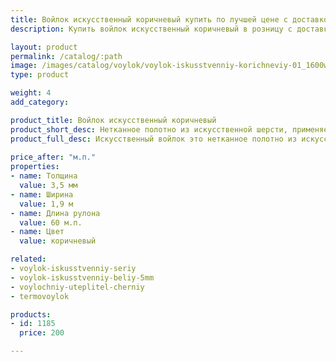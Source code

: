 ```yaml
---
title: Войлок искусственный коричневый купить по лучшей цене с доставкой - Поролоныч
description: Купить войлок искусственный коричневый в розницу с доставкой по Москве в интернет-магазине Поролоныча.

layout: product
permalink: /catalog/:path
image: /images/catalog/voylok/voylok-iskusstvenniy-korichneviy-01_1600w.jpg
type: product

weight: 4
add_category: 

product_title: Войлок искусственный коричневый
product_short_desc: Нетканное полотно из искусственной шерсти, применяется для изготовления деталей обивки автомобилей и утепления в быту. Толщина 3,5 мм, ширина 1,9 м.
product_full_desc: Искусственный войлок это нетканное полотно из искусственной шерсти, применяется для изготовления деталей интерьера автомобилей (обивка дверей, стенок, крыши), а также применяется в качестве утеплителя. Обладает хорошими звукоизолирующими свойствами и может использоваться в качестве шумоизоляции.
        
price_after: "м.п."
properties:
- name: Толщина
  value: 3,5 мм
- name: Ширина
  value: 1,9 м
- name: Длина рулона
  value: 60 м.п.
- name: Цвет
  value: коричневый

related:
- voylok-iskusstvenniy-seriy
- voylok-iskusstvenniy-beliy-5mm
- voylochniy-uteplitel-cherniy
- termovoylok

products:
- id: 1185
  price: 200

---
```

